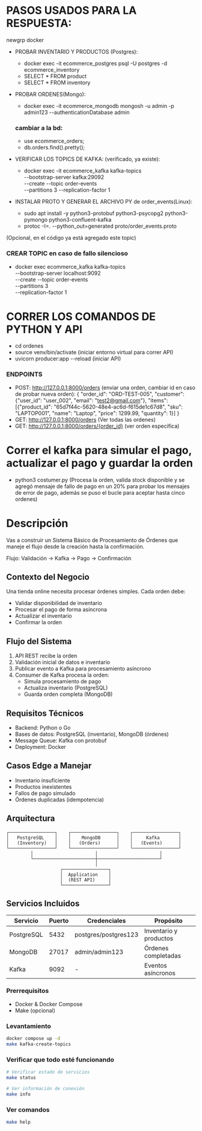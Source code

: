 # PASOS USADOS PARA LA RESPUESTA:

newgrp docker

 - PROBAR INVENTARIO Y PRODUCTOS (Postgres):
      - docker exec -it ecommerce_postgres psql -U postgres -d ecommerce_inventory
      - SELECT * FROM product
      - SELECT * FROM inventory

 - PROBAR ORDENES(Mongo):
      - docker exec -it ecommerce_mongodb mongosh -u admin -p admin123 --authenticationDatabase admin
      ### cambiar a la bd:
      - use ecommerce_orders;
      - db.orders.find().pretty();


 - VERIFICAR LOS TOPICS DE KAFKA: (verificado, ya existe):
      - docker exec -it ecommerce_kafka kafka-topics \
      --bootstrap-server kafka:29092 \
      --create --topic order-events \
      --partitions 3 --replication-factor 1

 - INSTALAR PROTO Y GENERAR EL ARCHIVO PY de order_events(Linux):
      - sudo apt install -y python3-protobuf python3-psycopg2 python3-pymongo python3-confluent-kafka
      - protoc -I=. --python_out=generated proto/order_events.proto

(Opcional, en el código ya está agregado este topic)
### CREAR TOPIC en caso de fallo silencioso
- docker exec ecommerce_kafka kafka-topics \
  --bootstrap-server localhost:9092 \
  --create --topic order-events \
  --partitions 3 \
  --replication-factor 1

# CORRER LOS COMANDOS DE PYTHON Y API

 - cd ordenes
 - source venv/bin/activate (iniciar entorno virtual para correr API)
 - uvicorn producer:app --reload (iniciar API)
 ### ENDPOINTS
 - POST: http://127.0.0.1:8000/orders (enviar una orden, cambiar id en caso de probar nueva orden):
     {
     "order_id": "ORD-TEST-005",
     "customer": {"user_id": "user_002", "email": "test2@gmail.com"},
     "items": [{"product_id": "65d7f44c-5620-48e4-ac6d-f615de1c67d8", "sku": "LAPTOP001", "name": "Laptop", "price": 1299.99, "quantity": 1}]
     }
 - GET: http://127.0.0.1:8000/orders (Ver todas las ordenes)
 - GET: http://127.0.0.1:8000/orders/{order_id} (ver orden especifica)
 # Correr el kafka para simular el pago, actualizar el pago y guardar la orden
 - python3 costumer.py (Procesa la orden, valida stock disponible y se agregó mensaje de fallo de pago en un 20% para probar los mensajes de error de pago, además se puso el bucle para aceptar hasta cinco ordenes)


# Descripción

Vas a construir un Sistema Básico de Procesamiento de Órdenes que maneje el flujo desde la creación hasta la confirmación.

Flujo: Validación → Kafka → Pago → Confirmación

## Contexto del Negocio
Una tienda online necesita procesar órdenes simples. Cada orden debe:

- Validar disponibilidad de inventario
- Procesar el pago de forma asíncrona
- Actualizar el inventario
- Confirmar la orden

## Flujo del Sistema
1. API REST recibe la orden
2. Validación inicial de datos e inventario
3. Publicar evento a Kafka para procesamiento asíncrono
4. Consumer de Kafka procesa la orden:
   - Simula procesamiento de pago
   - Actualiza inventario (PostgreSQL)
   - Guarda orden completa (MongoDB)

## Requisitos Técnicos
- Backend: Python o Go
- Bases de datos: PostgreSQL (inventario), MongoDB (órdenes)
- Message Queue: Kafka con protobuf
- Deployment: Docker

## Casos Edge a Manejar
- Inventario insuficiente
- Productos inexistentes
- Fallos de pago simulado
- Órdenes duplicadas (idempotencia)

## Arquitectura

```
┌─────────────────┐    ┌─────────────────┐    ┌─────────────────┐
│   PostgreSQL    │    │    MongoDB      │    │     Kafka       │
│   (Inventory)   │    │   (Orders)      │    │   (Events)      │
└─────────────────┘    └─────────────────┘    └─────────────────┘
         │                       │                       │
         └───────────────────────┼───────────────────────┘
                                 │
                    ┌─────────────────┐
                    │  Application    │
                    │  (REST API)     │
                    └─────────────────┘
```

## Servicios Incluidos

| Servicio | Puerto | Credenciales | Propósito |
|----------|--------|--------------|-----------|
| PostgreSQL | 5432 | postgres/postgres123 | Inventario y productos |
| MongoDB | 27017 | admin/admin123 | Órdenes completadas |
| Kafka | 9092 | - | Eventos asíncronos |

### Prerrequisitos
- Docker & Docker Compose
- Make (opcional)

### Levantamiento

```bash
docker compose up -d
make kafka-create-topics
```

### Verificar que todo esté funcionando

```bash
# Verificar estado de servicios
make status

# Ver información de conexión
make info
```

### Ver comandos

```bash
make help
```